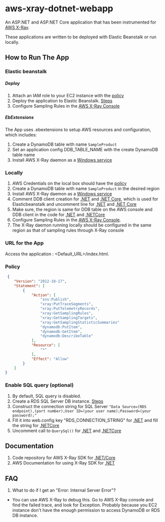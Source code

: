 # aws-xray-dotnet-webapp
An ASP.NET and ASP.NET Core application that has been instrumented for [AWS X-Ray](https://aws.amazon.com/xray/).

These applications are written to be deployed with Elastic Beanstalk or run locally.

## How to Run The App

### Elastic beanstalk

##### *Deploy*

1. Attach an IAM role to your EC2 instance with the [policy](https://github.com/aws-samples/aws-xray-dotnet-webapp/blob/master/README.md#policy)
2. Deploy the application to Elastic Beanstalk. [Steps](http://docs.aws.amazon.com/elasticbeanstalk/latest/dg/create_deploy_NET.quickstart.html#aws-elastic-beanstalk-tutorial-step-2-publish-application)
3. Configure Sampling Rules in the [AWS X-Ray Console](https://docs.aws.amazon.com/xray/latest/devguide/xray-console-sampling.html) 

##### *EbExtensions*

The App uses .ebextensions to setup AWS resources and configuration, which includes:

1. Create a DynamoDB table with name `SampleProduct`
2. Set an application config DDB_TABLE_NAME with the create DynamoDB table name
3. Install AWS X-Ray daemon as a [Windows service](https://docs.aws.amazon.com/xray/latest/devguide/xray-daemon-local.html)

### Locally

1. AWS Credentials on the local box should have the [policy](https://github.com/aws-samples/aws-xray-dotnet-webapp/blob/master/README.md#policy)
2. Create a DynamoDB table with name `SampleProduct` in the desired region
3. Install AWS X-Ray daemon as a [Windows service](https://docs.aws.amazon.com/xray/latest/devguide/xray-daemon-local.html)
4. Comment DDB client creation for [.NET](https://github.com/aws-samples/aws-xray-dotnet-webapp/blob/master/DotNET/src/Controllers/ProductsController.cs#L21) and [.NET Core](https://github.com/aws-samples/aws-xray-dotnet-webapp/blob/master/DotNETCore/Controllers/ProductsController.cs#L27), which is used for Elasticbeanstalk and uncomment line for [.NET](https://github.com/aws-samples/aws-xray-dotnet-webapp/blob/master/DotNET/src/Controllers/ProductsController.cs#L23) and [.NET Core](https://github.com/aws-samples/aws-xray-dotnet-webapp/blob/master/DotNETCore/Controllers/ProductsController.cs#L29)  
5. Make sure, the region is same for DDB table on the AWS console and DDB client in the code for [.NET](https://github.com/aws-samples/aws-xray-dotnet-webapp/blob/master/DotNET/src/Controllers/ProductsController.cs#L23) and [.NETCore](https://github.com/aws-samples/aws-xray-dotnet-webapp/blob/master/DotNETCore/Controllers/ProductsController.cs#L29) 
6. Configure Sampling Rules in the [AWS X-Ray Console](https://docs.aws.amazon.com/xray/latest/devguide/xray-console-sampling.html).
7. The X-Ray daemon running locally should be configured in the same region as that of sampling rules through X-Ray console

### URL for the App

Access the application : <Default_URL>/index.html.

### Policy

```json
 {
    "Version": "2012-10-17",
    "Statement": [
        {
            "Action": [
                "sns:Publish",
                "xray:PutTraceSegments",
                "xray:PutTelemetryRecords",
                "xray:GetSamplingRules",
                "xray:GetSamplingTargets",
                "xray:GetSamplingStatisticSummaries"
                "dynamodb:PutItem",
                "dynamodb:GetItem",
                "dynamodb:DescribeTable"
            ],
            "Resource": [
                "*"
            ],
            "Effect": "Allow"
        }
    ]
}
```

### Enable SQL query (optional)

1. By default, SQL query is disabled. 
2. Create a RDS SQL Server DB instance. [Steps](http://docs.aws.amazon.com/AmazonRDS/latest/UserGuide/CHAP_GettingStarted.CreatingConnecting.SQLServer.html#CHAP_GettingStarted.Creating.SQLServer)
3. Construct the connection string for SQL Server `"Data Source=(RDS endpoint),(port number);User ID=(your user name);Password=(your password);"`
4. Fill it into web.config key "RDS_CONNECTION_STRING" for [.NET](https://github.com/aws-samples/aws-xray-dotnet-webapp/blob/master/DotNET/src/Web.config#L38) and fill the string for [.NETCore](https://github.com/aws-samples/aws-xray-dotnet-webapp/blob/master/DotNETCore/Controllers/ProductsController.cs#L142)
5. Uncomment call to `QuerySql()` for [.NET](https://github.com/aws-samples/aws-xray-dotnet-webapp/blob/master/DotNET/src/Controllers/ProductsController.cs#L42) and [.NETCore](https://github.com/aws-samples/aws-xray-dotnet-webapp/blob/master/DotNETCore/Controllers/ProductsController.cs#L64)


## Documentation

1. Code repository for AWS X-Ray SDK for [.NET/Core](https://github.com/aws/aws-xray-sdk-dotnet)
2. AWS Documentation for using X-Ray SDK for [.NET](https://docs.aws.amazon.com/xray/latest/devguide/xray-sdk-dotnet.html)

## FAQ

1. What to do if I get an "Error: Internal Server Error"?
  * You can use AWS X-Ray to debug this. Go to AWS X-Ray console and find the failed trace, and look for Exception. Probably because you EC2 instance don't have the enough permission to access DynamoDB or RDS DB instance.
